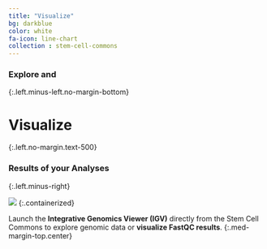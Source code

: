 ```yaml
---
title: "Visualize"
bg: darkblue
color: white
fa-icon: line-chart
collection : stem-cell-commons
---
```


### Explore and
{:.left.minus-left.no-margin-bottom}

# Visualize
{:.left.no-margin.text-500}

### Results of your Analyses
{:.left.minus-right}

<img src="{{ 'img/screen-visualize.jpg' | relative_url }}" />
{:.containerized}

Launch the **Integrative Genomics Viewer (IGV)** directly from the Stem Cell Commons to explore genomic data or **visualize FastQC results**.
{:.med-margin-top.center}
